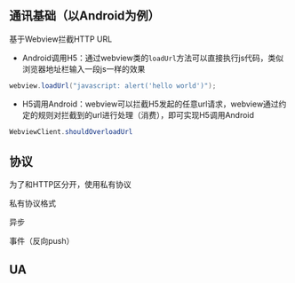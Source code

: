 ## 通讯基础（以Android为例）

基于Webview拦截HTTP URL

- Android调用H5：通过webview类的`loadUrl`方法可以直接执行js代码，类似浏览器地址栏输入一段js一样的效果

``` java
webview.loadUrl("javascript: alert('hello world')");
```

- H5调用Android：webview可以拦截H5发起的任意url请求，webview通过约定的规则对拦截到的url进行处理（消费），即可实现H5调用Android

``` java
WebviewClient.shouldOverloadUrl
```

## 协议

为了和HTTP区分开，使用私有协议

私有协议格式

异步

事件（反向push）

## UA
